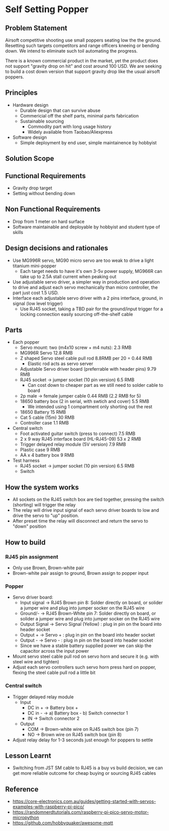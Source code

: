 # Self Setting Popper

## Problem Statement
Airsoft competitive shooting use small poppers seating low the the ground. 
Resetting such targets competitors and range officers kneeing or bending down.
We intend to eliminate such toil automating the progress. 

There is a known commercial product in the market, yet the product does not support 
"gravity drop on hit" and cost around 100 USD. We are seeking to build a cost
down version that support gravity drop like the usual airsoft poppers.

## Principles

* Hardware design
  * Durable design that can survive abuse
  * Commericial off the shelf parts, minimal parts fabrication
  * Sustainable sourcing
    * Commodity part with long usage history
    * Widely available from Taobao/Aliexpress
* Software design
  * Simple deployment by end user, simple maintainence by hobbyist

## Solution Scope

## Functional Requirements
* Gravity drop target
* Setting without bending down

## Non Functional Requirements
* Drop from 1 meter on hard surface
* Software maintainable and deployable by hobbyist and student type of skills

## Design decisions and rationales
* Use MG996R servo, MG90 micro servo are too weak to drive a light titanium mini-popper
  * Each target needs to have it's own 3-5v power supply, MG966R can take up to 2.5A stall current when peaking out
* Use adjustable servo driver, a simpler way in production and operation to drive and adjust each servo mechanically than micro controller, the part just cost 1.5 USD.
* Interface each adjustable servo driver with a 2 pins interface, ground, in signal (low level trigger)
  * Use RJ45 socket, taking a TBD pair for the ground/input trigger for a locking connection easily sourcing off-the-shelf cable


## Parts
* Each popper
  * Servo mount: two (m4x10 screw + m4 nuts): 2.3 RMB
  * MG996R Servo 12.8 RMB
  * Z shaped Servo steel cable pull rod 8.8RMB per 20 = 0.44 RMB
    * Elastic rod acts as servo server
  * Adjustable Servo driver board (preferrable with header pins) 9.79 RMB 
  * RJ45 socket -> jumper socket (10 pin version) 6.5 RMB
    * Can cost down to cheaper part as we still need to solder cable to board
  * 2p male -> female jumper cable 0.44 RMB (2.2 RMB for 5)
  * 18650 battery box (2 in serial, with swtich and cover) 5.5 RMB
    * We intended using 1 compartment only shorting out the rest
  * 18650 Battery 15 RMB
  * Cat 5 cable (15m) 30 RMB
  * Controller case 1.1 RMB
* Central switch
  * Foot activated guitar switch (press to connect) 7.5 RMB
  * 2 x 9 way RJ45 interface board (HL-RJ45-09) 53 x 2 RMB
  * Trigger delayed relay module (5V version) 7.9 RMB
  * Plastic case 9 RMB
  * AA x 4 battery box 9 RMB
* Test harness
  * RJ45 socket -> jumper socket (10 pin version) 6.5 RMB
  * Switch

## How the system works
  * All sockets on the RJ45 switch box are tied together, pressing the switch (shorting) will trigger the relay
  * The relay will drive input signal of each servo driver boards to low and drive the servo to "up" position. 
  * After preset time the relay will disconnect and return the servo to "down" position

## How to build 

### RJ45 pin assignment
  * Only use Brown, Brown-white pair
  * Brown-white pair assign to ground, Brown assign to popper input

### Popper
  * Servo driver board:
    * Input signal -> RJ45 Brown pin 8: Solder directly on board, or solider a jumper wire and plug into jumper socker on the RJ45 wire
    * Ground/- -> RJ45 Brown-White pin 7: Solder directly on board, or solider a jumper wire and plug into jumper socker on the RJ45 wire
    * Output Signal -> Servo Signal (Yellow) : plug in pin on the board into header socket
    * Output + -> Servo + : plug in pin on the board into header socket
    * Output - -> Servo - : plug in pin on the board into header socket
    * Since we have a stable battery supplied power we can skip the capacitor across the input power
  * Mount servo steel cable pull rod on servo horn and secure it (e.g. with steel wire and tighten)
  * Adjust each servo controllers such servo horn press hard on popper, flexing the steel cable pull rod a little bit

### Central switch
  * Trigger delayed relay module
    * Input
      * DC in + -> Battery box +
      * DC in - -> a) Battery box - b) Switch connector 1
      * IN -> Switch connector 2
    * Output
      * COM -> Brown-white wire on RJ45 switch box (pin 7)
      * NO -> Brown wire on RJ45 switch box (pin 8)
  * Adjust relay delay for 1-3 seconds just enough for poppers to settle

## Lesson Learnt
  * Switching from JST SM cable to RJ45 is a buy vs build decision, we can get more reliable outcome for cheap buying or sourcing RJ45 cables

## Reference
* https://core-electronics.com.au/guides/getting-started-with-servos-examples-with-raspberry-pi-pico/
* https://randomnerdtutorials.com/raspberry-pi-pico-servo-motor-micropython
* https://github.com/hobbyquaker/awesome-mqtt 
